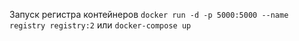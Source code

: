 Запуск регистра контейнеров
```docker run -d -p 5000:5000 --name registry registry:2```
или
```docker-compose up```